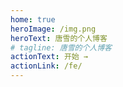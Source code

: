```yaml
---
home: true
heroImage: /img.png
heroText: 唐雪的个人博客
# tagline: 唐雪的个人博客
actionText: 开始 →
actionLink: /fe/
---
```

